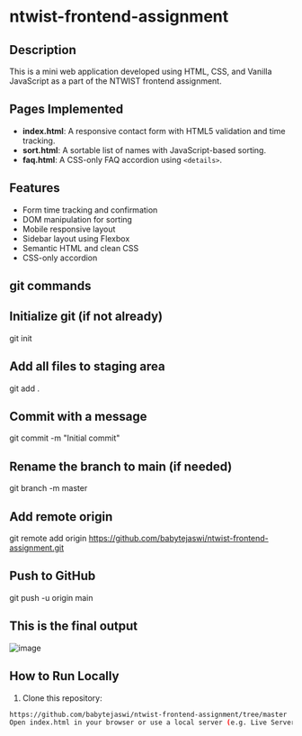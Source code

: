 # ntwist-frontend-assignment

## Description
This is a mini web application developed using HTML, CSS, and Vanilla JavaScript as a part of the NTWIST frontend assignment.

## Pages Implemented
- **index.html**: A responsive contact form with HTML5 validation and time tracking.
- **sort.html**: A sortable list of names with JavaScript-based sorting.
- **faq.html**: A CSS-only FAQ accordion using `<details>`.

## Features
- Form time tracking and confirmation
- DOM manipulation for sorting
- Mobile responsive layout
- Sidebar layout using Flexbox
- Semantic HTML and clean CSS
- CSS-only accordion
## git commands
## Initialize git (if not already)
git init

## Add all files to staging area
git add .

## Commit with a message
git commit -m "Initial commit"

## Rename the branch to main (if needed)
git branch -m master

## Add remote origin
git remote add origin https://github.com/babytejaswi/ntwist-frontend-assignment.git

## Push to GitHub
git push -u origin main
## This is the final output
![image](https://github.com/user-attachments/assets/f66c099d-1b54-4f1a-9183-dd9e609f4e1a)

## How to Run Locally
1. Clone this repository:
```bash
https://github.com/babytejaswi/ntwist-frontend-assignment/tree/master
Open index.html in your browser or use a local server (e.g. Live Server in VS Code).
